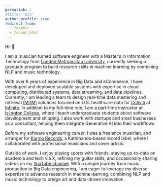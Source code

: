 ```yaml
---
permalink: /
#title: "Bio"
author_profile: true
redirect_from: 
  - /about/
  - /about.html
---
```

Hi! 👋

I am a musician turned software engineer with a Master’s in Information Technology from [London Metropolitan University](https://www.londonmet.ac.uk/), currently seeking a graduate program to build research skills in machine learning by combining NLP and music technology.

With over 8 years of experience in Big Data and eCommerce, I have developed and deployed scalable systems with expertise in cloud computing, distributed systems, data streaming, and data pipelines. Currently, I am leading a team to design real-time data mastering and retrieval [\(MDM\)](https://en.wikipedia.org/wiki/Master_data_management) solutions focused on U.S. healthcare data for [Cotiviti](https://www.cotiviti.com/) at [Infinite](https://www.infinite.com/). In addition to my full-time role, I am a part-time instructor at [Islington College](https://www.islington.edu.np/), where I teach undergraduate students about software development and shipping. I also work with startups and small businesses as a consultant, helping them integrate Generative AI into their workflows.

Before my software engineering career, I was a freelance musician, and arranger for [Karma Records](https://www.youtube.com/@KarmaRecordsNepal), a Kathmandu-based record label, where I collaborated with professional musicians and cover artists.

Outside of work, I enjoy playing sports with friends, staying up-to-date on academia and tech via X, refining my guitar skills, and occasionally sharing videos on my [YouTube channel](https://www.youtube.com/@SudipBishwakarma). With a unique journey from music production to Big Data engineering, I am eager to leverage my diverse expertise to advance research in machine learning, combining NLP and music technology to bridge art and data-driven innovation.
